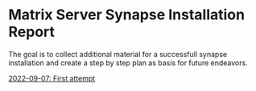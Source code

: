 # Matrix Server Synapse Installation Report

The goal is to collect additional material for a successfull synapse installation and create a step by step plan as basis for future endeavors.

[2022-09-07: First attempt](2022-09-07_First_Installation/notes.md)
